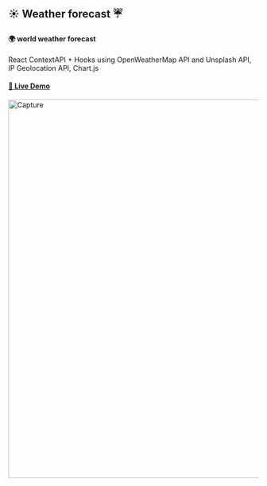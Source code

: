 ## ☀️ Weather forecast ☔️  


#### :earth_africa: world weather forecast
React ContextAPI + Hooks using OpenWeatherMap API and Unsplash API, IP Geolocation API, Chart.js 

#### [:link: Live Demo](https://taekimura.github.io/weather-forecast/)

<img width="761" alt="Capture" src="https://user-images.githubusercontent.com/55253319/80247008-36864280-8622-11ea-8c60-744eaaeb56cb.PNG">


